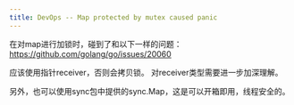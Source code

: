 ```yaml
---
title: DevOps -- Map protected by mutex caused panic
---
```


在对map进行加锁时，碰到了和以下一样的问题：
https://github.com/golang/go/issues/20060

应该使用指针receiver，否则会拷贝锁。
对receiver类型需要进一步加深理解。

另外，也可以使用sync包中提供的sync.Map，这是可以开箱即用，线程安全的。
